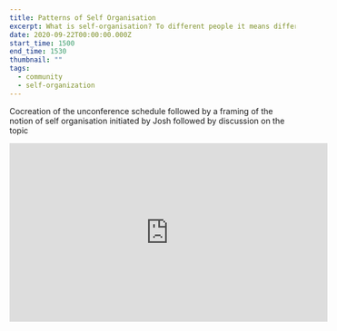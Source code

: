 ```yaml
---
title: Patterns of Self Organisation
excerpt: What is self-organisation? To different people it means differnt things, lets frame the conversation together and build a common context around what works and what doesnt work.
date: 2020-09-22T00:00:00.000Z
start_time: 1500
end_time: 1530
thumbnail: ""
tags:
  - community
  - self-organization
---
```

Cocreation of the unconference schedule followed by a framing of the notion of self organisation initiated by Josh followed by discussion on the topic

<iframe width="560" height="315" src="https://www.youtube.com/embed/6RARna-6-kk" frameborder="0" allow="accelerometer; autoplay; clipboard-write; encrypted-media; gyroscope; picture-in-picture" allowfullscreen></iframe>